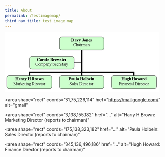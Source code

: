```yaml
---
title: About
permalink: /testimagemap/
third_nav_title: test image map
---
```


<img src="/images/test/orgchart.png"
     alt="Board of directors and related staff: "
     usemap="#Map">

<map name="Map" id="Map">
  <area
    shape="rect"
    coords="176,14,323,58"
    href="https://www.google.com/"
    alt="google"
  >

  <area
    shape="rect"
    coords="81,75,226,114"
    href="https://mail.google.com/"
    alt="gmail"
  >
  <area
    shape="rect"
    coords="6,138,155,182"
    href="…"
    alt="Harry H Brown: Marketing Director (reports to chairman)"
  >
  <area
    shape="rect"
    coords="175,138,323,182"
    href="…"
    alt="Paula Holbein: Sales Director (reports to chairman)"
  >
  <area
    shape="rect"
    coords="345,136,496,186"
    href="…"
    alt="Hugh Howard: Finance Director (reports to chairman)"
  >
</map>

<script src="/jquery/jquery.min.js"></script>
<script src="/jquery/bp-menu-new-tab.js"></script>
